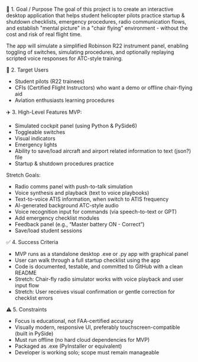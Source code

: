 ﻿🧭 1. Goal / Purpose
The goal of this project is to create an interactive desktop application that helps student helicopter pilots practice startup & shutdown checklists, 
emergency procedures, radio communication flows, and establish "mental picture" in a "chair flying" environment - without the cost and risk of real flight time.

The app will simulate a simplified Robinson R22 instrument panel, enabling toggling of switches, 
simulating procedures, and optionally replaying scripted voice responses for ATC-style training.

🎯 2. Target Users
- Student pilots (R22 trainees)
- CFIs (Certified Flight Instructors) who want a demo or offline chair-flying aid
- Aviation enthusiasts learning procedures

✈️ 3. High-Level Features
MVP:
- Simulated cockpit panel (using Python & PySide6)
- Toggleable switches
- Visual indicators
- Emergency lights
- Ability to save/load aircraft and airport related information to text (json?) file
- Startup & shutdown procedures practice


Stretch Goals:
- Radio comms panel with push-to-talk simulation 
- Voice synthesis and playback (text to voice playbooks)
- Text-to-voice ATIS information, when switch to ATIS frequency
- AI-generated background ATC-style audio
- Voice recognition input for commands (via speech-to-text or GPT)
- Add emergency checklist modules
- Feedback panel (e.g., “Master battery ON - Correct”)
- Save/load student sessions

✅ 4. Success Criteria
- MVP runs as a standalone desktop .exe or .py app with graphical panel
- User can walk through a full startup checklist using the app
- Code is documented, testable, and committed to GitHub with a clean README
- Stretch: Chair-fly radio simulator works with voice playback and user input flow
- Stretch: User receives visual confirmation or gentle correction for checklist errors

⚠️ 5. Constraints
- Focus is educational, not FAA-certified accuracy
- Visually modern, responsive UI, preferably touchscreen-compatible (built in PySide)
- Must run offline (no hard cloud dependencies for MVP)
- Packaged as .exe (PyInstaller or equivalent)
- Developer is working solo; scope must remain manageable
